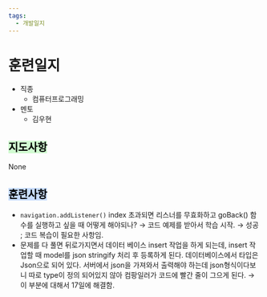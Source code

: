 ```yaml
---
tags:
  - 개발일지
---
```

# 훈련일지

- 직종
	- 컴퓨터프로그래밍
- 멘토
	- 김우현
## <mark style="background: #BBFABBA6;">지도사항</mark>

None

## <mark style="background: #ADCCFFA6;">훈련사항</mark>

- `navigation.addListener()` index 초과되면 리스너를 무효화하고 goBack() 함수를 실행하고 싶을 때 어떻게 해야되나? → 코드 예제를 받아서 학습 시작. → 성공 ; 코드 복습이 필요한 사항임.
- 문제를 다 풀면 뒤로가지면서 데이터 베이스 insert 작업을 하게 되는데, insert 작업할 때 model를 json stringify 처리 후 등록하게 된다. 데이터베이스에서 타입은 Json으로 되어 있다. 서버에서 json을 가져와서 출력해야 하는데 json형식이다보니 따로 type이 정의 되어있지 않아 컴팡일러가 코드에 빨간 줄이 그으게 된다. → 이 부분에 대해서 17일에 해결함.
